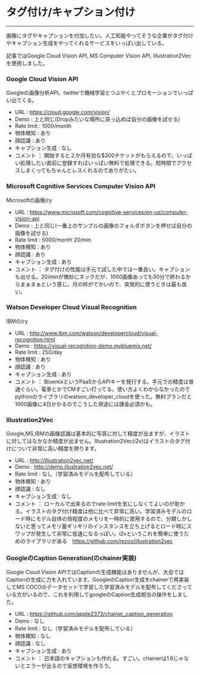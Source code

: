 # タグ付け/キャプション付け

---

画像にタグやキャプションを付加したい。人工知能やってそうな企業がタグ付けやキャプション生成をやってくれるサービスをいっぱい出している。

記事ではGoogle Cloud Vision API, MS Computer Vision API, Illustration2Vecを使用しました。

### Google Cloud Vision API

Googleの画像分析API。twitterで機械学習とつぶやくとプロモーションでいっぱい出てくる。

- URL :  https://cloud.google.com/vision/
- Demo : 上と同じ(Dropみたいな場所に突っ込めば自分の画像を試せる)
- Rate limit : 1000/month
- 物体検知 : あり
- 顔認識 : あり
- キャプション生成 : なし
- コメント ： 開始すると２か月有効な$300チケットがもらえるので、いっぱい処理したい直前に登録すればいっぱい無料で処理できる。短時間でアクセスしまくってもちゃんとレスくれるのでありがたい。

### Microsoft Cognitive Services Computer Vision API

Microsoftの画像(ry

- URL : https://www.microsoft.com/cognitive-services/en-us/computer-vision-api
- Demo : 上と同じ(一番上のサンプルの画像のフォルダボタンを押せば自分の画像を試せる)
- Rate limit : 5000/month 20/min
- 物体検知 : あり
- 顔認識 : あり
- キャプション生成 : あり
- コメント ： タグ付けの性能は手元で試した中では一番良い。キャプションも出せる。20/minが微妙にネックだが、1000画像あっても50分で終わるからまぁまぁという感じ。月の枠がでかいので、突発的に使うときは最も良い。

### Watson Developer Cloud Visual Recognition

IBMの(ry

- URL : http://www.ibm.com/watson/developercloud/visual-recognition.html
- Demo : https://visual-recognition-demo.mybluemix.net/
- Rate limit : 250/day
- 物体検知 : あり
- 顔認識 : あり
- キャプション生成 : あり
- コメント ： BluemixというPaaSからAPIキーを発行する。手元での精度は普通ぐらい。電車とかでCMすごい打ってる。使い方よくわからなかったのでpythonのライブラリのwatson_developer_cloudを使った。無料プランだと1000画像に4日かかるのでこうした用途には課金必須かも。

### Illustration2Vec

Google,MS,IBMの画像認識は基本的に写真に対して精度が出ますが、イラストに対してはなかなか精度が出ません。Illustration2Vec(i2v)はイラストのタグ付けについて非常に高い精度を誇ります。

- URL : http://illustration2vec.net/
- Demo : http://demo.illustration2vec.net/
- Rate limit : なし（学習済みモデルを配布している）
- 物体検知 : あり
- 顔認識 : なし
- キャプション生成 : なし
- コメント ： ローカルで出来るのでrate limitを気にしなくてよいのが助かる。イラストのタグ付け精度は他に比べて非常に高い。学習済みモデルのロード時にモデル自体の倍程度のメモリを一時的に使用するので、分類しかしないと思ってメモリ量ギリギリのインスタンスを立ち上げるとロード時にスワップが発生して非常に低速になるっぽい。i2vというこれを簡単に使うためのライブラリがある　https://github.com/rezoo/illustration2vec

### GoogleのCaption Generation(のchainer実装)

Google Cloud Vision APIではCaptionの生成機能はありませんが、大会ではCaptionの生成に力を入れています。GoogleのCaption生成をchainerで再実装してMS COCOのデータセットで学習した学習済みモデルを配布してくださっている方がいるので、これを利用してgoogleのCaption生成相当の操作をしました。

- URL : https://github.com/apple2373/chainer_caption_generation
- Demo : なし
- Rate limit : なし（学習済みモデルを配布している）
- 物体検知 : なし
- 顔認識 : なし
- キャプション生成 : あり
- コメント ： 日本語のキャプションも作れる。すごい。chainerは1.6じゃないとエラーが出るので仮想環境を作ろう。
